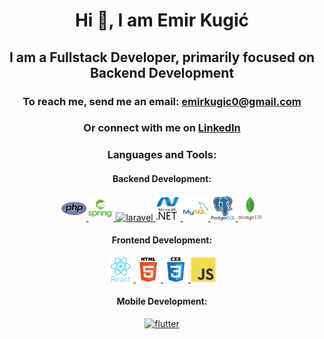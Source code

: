 <h1 align="center">Hi 👋, I am Emir Kugić</h1>

<h2 align="center">I am a Fullstack Developer, primarily focused on Backend Development</h2>

<h3 align="center">To reach me, send me an email: <b><a href="mailto:emirkugic0@gmail.com">emirkugic0@gmail.com</a></b></h3>

<h3 align="center">Or connect with me on <a href="https://linkedin.com/in/emir-kugić-30b799233/">LinkedIn</a></h3>

<h3 align="center">Languages and Tools:</h3> 

<h4 align="center">Backend Development:</h4>
<p align="center">
  <a href="https://www.php.net" target="_blank" rel="noreferrer">
    <img src="https://raw.githubusercontent.com/devicons/devicon/master/icons/php/php-original.svg" alt="php" width="40" height="40"/>
  </a>
  <a href="https://spring.io/projects/spring-boot" target="_blank" rel="noreferrer">
    <img src="https://raw.githubusercontent.com/devicons/devicon/master/icons/spring/spring-original-wordmark.svg" alt="springboot" width="40" height="40"/>
  </a>
  <a href="https://laravel.com" target="_blank" rel="noreferrer">
    <img src="https://static-00.iconduck.com/assets.00/laravel-icon-497x512-uwybstke.png" alt="laravel" width="40" height="40"/>
  </a>
  <a href="https://dotnet.microsoft.com/" target="_blank" rel="noreferrer">
    <img src="https://raw.githubusercontent.com/devicons/devicon/master/icons/dot-net/dot-net-original-wordmark.svg" alt=".NET" width="40" height="40"/>
  </a>
  <a href="https://www.mysql.com/" target="_blank" rel="noreferrer">
    <img src="https://raw.githubusercontent.com/devicons/devicon/master/icons/mysql/mysql-original-wordmark.svg" alt="mysql" width="40" height="40"/>
  </a>
  <a href="https://www.postgresql.org/" target="_blank" rel="noreferrer">
    <img src="https://raw.githubusercontent.com/devicons/devicon/master/icons/postgresql/postgresql-original-wordmark.svg" alt="postgresql" width="40" height="40"/>
  </a>
  <a href="https://www.mongodb.com/" target="_blank" rel="noreferrer">
    <img src="https://raw.githubusercontent.com/devicons/devicon/master/icons/mongodb/mongodb-original-wordmark.svg" alt="mongodb" width="40" height="40"/>
  </a>
</p>


<h4 align="center">Frontend Development:</h4>
<p align="center">
  <a href="https://reactjs.org/" target="_blank" rel="noreferrer">
    <img src="https://raw.githubusercontent.com/devicons/devicon/master/icons/react/react-original-wordmark.svg" alt="react" width="40" height="40"/>
  </a>
  <a href="https://developer.mozilla.org/en-US/docs/Web/HTML" target="_blank" rel="noreferrer">
    <img src="https://raw.githubusercontent.com/devicons/devicon/master/icons/html5/html5-original-wordmark.svg" alt="html" width="40" height="40"/>
  </a>
  <a href="https://developer.mozilla.org/en-US/docs/Web/CSS" target="_blank" rel="noreferrer">
    <img src="https://raw.githubusercontent.com/devicons/devicon/master/icons/css3/css3-original-wordmark.svg" alt="css" width="40" height="40"/>
  </a>
  <a href="https://developer.mozilla.org/en-US/docs/Web/JavaScript" target="_blank" rel="noreferrer">
    <img src="https://raw.githubusercontent.com/devicons/devicon/master/icons/javascript/javascript-original.svg" alt="javascript" width="40" height="40"/>
  </a>
</p>


<h4 align="center">Mobile Development:</h4>
<p align="center">
  <a href="https://flutter.dev/" target="_blank" rel="noreferrer">
    <img src="https://static-00.iconduck.com/assets.00/flutter-icon-2048x2048-ufx4idi8.png" alt="flutter" width="40" height="40"/>
  </a>
</p>

